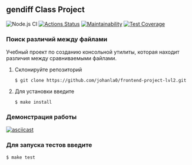 ## gendiff Class Project

![Node.js CI](https://github.com/johanla0/frontend-project-lvl2/workflows/Node.js%20CI/badge.svg)
[![Actions Status](https://github.com/johanla0/frontend-project-lvl2/workflows/hexlet-check/badge.svg)](https://github.com/johanla0/frontend-project-lvl2/actions)
[![Maintainability](https://api.codeclimate.com/v1/badges/08e7d1cbda0b5b3797ab/maintainability)](https://codeclimate.com/github/johanla0/frontend-project-lvl2/maintainability)
[![Test Coverage](https://api.codeclimate.com/v1/badges/08e7d1cbda0b5b3797ab/test_coverage)](https://codeclimate.com/github/johanla0/frontend-project-lvl2/test_coverage)

### Поиск различий между файлами

Учебный проект по созданию консольной утилиты, которая находит различия между сравниваемыми файлами.

1. Склонируйте репозиторий
   ```
   $ git clone https://github.com/johanla0/frontend-project-lvl2.git
   ```
2. Для установки введите
   ```
   $ make install
   ```

### Демонстрация работы

[![asciicast](https://asciinema.org/a/NsZbg2Od0MEvvMyHLiNsns1R6.svg)](https://asciinema.org/a/NsZbg2Od0MEvvMyHLiNsns1R6)

### Для запуска тестов введите

```
$ make test
```
